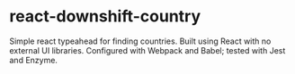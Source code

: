 # react-downshift-country
Simple react typeahead for finding countries. Built using React with no external UI libraries. 
Configured with Webpack and Babel; tested with Jest and Enzyme.
